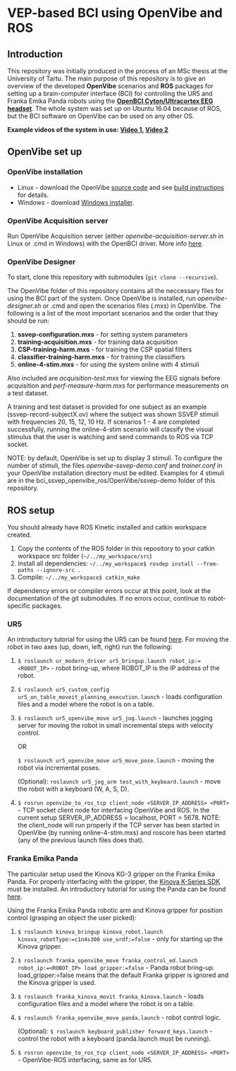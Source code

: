 # VEP-based BCI using OpenVibe and ROS
## Introduction
This repository was initially produced in the process of an MSc thesis at the University of Tartu. The main purpose of this repository is to give an overview of the developed **OpenVibe** scenarios and **ROS** packages for setting up a brain-computer interface (BCI) for controlling the UR5 and Franka Emika Panda robots using the **[OpenBCI Cyton/Ultracortex EEG headset](http://openbci.com/)**. The whole system was set up on Ubuntu 16.04 because of ROS, but the BCI software on OpenVibe can be used on any other OS. 

**Example videos of the system in use: [Video 1](https://youtu.be/jVh7MMvXQok), [Video 2](https://youtu.be/asDwupMbE2I)**

## OpenVibe set up

### OpenVibe installation
* Linux - download the OpenVibe [source code](http://openvibe.inria.fr/downloads/) and see [build instructions](http://openvibe.inria.fr/build-instructions/) for details.
* Windows - download [Windows installer](http://openvibe.inria.fr/downloads/).

### OpenVibe Acquisition server
Run OpenVibe Acquisition server (either *openvibe-acquisition-server.sh* in Linux or .cmd in Windows) with the OpenBCI driver. More info [here](http://docs.openbci.com/3rd%20Party%20Software/03-OpenViBE).

### OpenVibe Designer
To start, clone this repository with submodules (`git clone --recursive`).

The OpenVibe folder of this repository contains all the neccessary files for using the BCI part of the system. Once OpenVibe is installed, run *openvibe-designer.sh* or .cmd and open the scenarios files (.mxs) in OpenVibe. The following is a list of the most important scenarios and the order that they should be run:

1. **ssvep-configuration.mxs** - for setting system parameters
2. **training-acquisition.mxs** - for training data acquisition
3. **CSP-training-harm.mxs** - for training the CSP spatial filters
4. **classifier-training-harm.mxs** - for training the classifiers
5. **online-4-stim.mxs** - for using the system online with 4 stimuli

Also included are *acquisition-test.mxs* for viewing the EEG signals before acquisition and *perf-measure-harm.mxs* for performance measurements on a test dataset.

A training and test dataset is provided for one subject as an example (ssvep-record-subjectX.ov) where the subject was shown SSVEP stimuli with frequencies 20, 15, 12, 10 Hz. If scenarios 1 - 4 are completed successfully, running the online-4-stim scenario will classify the visual stimulus that the user is watching and send commands to ROS via TCP socket.

NOTE: by default, OpenVibe is set up to display 3 stimuli. To configure the number of stimuli, the files *openvibe-ssvep-demo.conf* and *trainer.conf* in your OpenVibe installation directory must be edited. Examples for 4 stimuli are in the bci_ssvep_openvibe_ros/OpenVibe/ssvep-demo folder of this repository.

## ROS setup
You should already have ROS Kinetic installed and catkin workspace created. 

1. Copy the contents of the ROS folder in this repository to your catkin workspace src folder (`~/../my_workspace/src`)
2. Install all dependencies: `~/../my_workspace$ rosdep install --from-paths --ignore-src .`
3. Compile: `~/../my_workspace$ catkin_make`

If dependency errors or compiler errors occur at this point, look at the documentation of the git submodules. If no errors occur, continue to robot-specific packages.

### UR5
An introductory tutorial for using the UR5 can be found [here](http://wiki.ros.org/universal_robot/Tutorials/Getting%20Started%20with%20a%20Universal%20Robot%20and%20ROS-Industrial). For moving the robot in two axes (up, down, left, right) run the following:

1. `$ roslaunch ur_modern_driver ur5_bringup.launch robot_ip:=<ROBOT_IP>` - robot bring-up, where ROBOT_IP is the IP address of the robot.

2. `$ roslaunch ur5_custom_config ur5_on_table_moveit_planning_execution.launch` - loads configuration files and a model where the robot is on a table.

3. `$ roslaunch ur5_openvibe_move ur5_jog.launch` - launches jogging server for moving the robot in small incremental steps with velocity control.

   OR  

   `$ roslaunch ur5_openvibe_move ur5_move_pose.launch` - moving the robot via incremental poses.  

   (Optional): `roslaunch ur5_jog_arm test_with_keyboard.launch` - move the robot with a keyboard (W, A, S, D).  

4. `$ rosrun openvibe_to_ros_tcp client_node <SERVER_IP_ADDRESS> <PORT>` - TCP socket client node for interfacing OpenVibe and ROS. In the current setup SERVER_IP_ADDRESS = localhost, PORT = 5678. NOTE: the client_node will run properly if the TCP server has been started in OpenVibe (by running online-4-stim.mxs) and roscore has been started (any of the previous launch files does that).

### Franka Emika Panda
The particular setup used the Kinova KG-3 gripper on the Franka Emika Panda. For properly interfacing with the gripper, the [Kinova K-Series SDK](https://drive.google.com/file/d/1dFKkJeGiRlSAabhaQTuiR6M_zAxXDcI7/view) must be installed. An introductory tutorial for using the Panda can be found [here](https://github.com/ut-ims-robotics/tutorials/wiki/Franka-Emika-Panda-beginner-guide).

Using the Franka Emika Panda robotic arm and Kinova gripper for position control (grasping an object the user picked):

1. `$ roslaunch kinova_bringup kinova_robot.launch kinova_robotType:=c1n4s300 use_urdf:=false` - only for starting up the Kinova gripper.
2. `$ roslaunch franka_openvibe_move franka_control_ed.launch robot_ip:=<ROBOT_IP> load_gripper:=false` - Panda robot bring-up. load_gripper:=false means that the default Franka gripper is ignored and the Kinova gripper is used. 
3. `$ roslaunch franka_kinova_movit franka_kinova.launch` - loads configuration files and a model where the robot is on a table.
4. `$ roslaunch franka_openvibe_move panda.launch` - robot control logic.

   (Optional): `$ roslaunch keyboard_publisher forward_keys.launch` - control the robot with a keyboard (panda.launch must be running).  
5. `$ rosrun openvibe_to_ros_tcp client_node <SERVER_IP_ADDRESS> <PORT>` - OpenVibe-ROS interfacing, same as for UR5.
